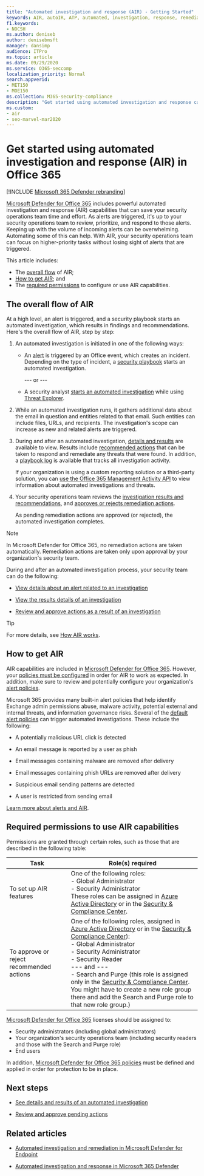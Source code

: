 ```yaml
---
title: "Automated investigation and response (AIR) - Getting Started"
keywords: AIR, autoIR, ATP, automated, investigation, response, remediation, threats, advanced, threat, protection
f1.keywords:
- NOCSH
ms.author: deniseb
author: denisebmsft
manager: dansimp
audience: ITPro
ms.topic: article
ms.date: 09/29/2020
ms.service: O365-seccomp
localization_priority: Normal
search.appverid:
- MET150
- MOE150
ms.collection: M365-security-compliance
description: "Get started using automated investigation and response capabilities in Microsoft Defender for Office 365."
ms.custom: 
- air
- seo-marvel-mar2020
---
```


# Get started using automated investigation and response (AIR) in Office 365

[!INCLUDE [Microsoft 365 Defender rebranding](../includes/microsoft-defender-for-office.md)]

[Microsoft Defender for Office 365](office-365-atp.md) includes powerful automated investigation and response (AIR) capabilities that can save your security operations team time and effort. As alerts are triggered, it's up to your security operations team to review, prioritize, and respond to those alerts. Keeping up with the volume of incoming alerts can be overwhelming. Automating some of this can help. With AIR, your security operations team can focus on higher-priority tasks without losing sight of alerts that are triggered.

This article includes:
- The [overall flow](#the-overall-flow-of-air) of AIR;
- [How to get AIR](#how-to-get-air); and 
- The [required permissions](#required-permissions-to-use-air-capabilities) to configure or use AIR capabilities. 

## The overall flow of AIR

At a high level, an alert is triggered, and a security playbook starts an automated investigation, which results in findings and recommendations. Here's the overall flow of AIR, step by step:

1. An automated investigation is initiated in one of the following ways:

   - An [alert](https://docs.microsoft.com/microsoft-365/compliance/alert-policies) is triggered by an Office event, which creates an incident. Depending on the type of incident, a [security playbook](automated-investigation-response-office.md#security-playbooks) starts an automated investigation. 

     --- or ---
   
   - A security analyst [starts an automated investigation](automated-investigation-response-office.md#example-a-security-administrator-triggers-an-investigation-from-threat-explorer) while using [Threat Explorer](threat-explorer.md).

2. While an automated investigation runs, it gathers additional data about the email in question and entities related to that email. Such entities can include files, URLs, and recipients.  The investigation's scope can increase as new and related alerts are triggered.

3. During and after an automated investigation, [details and results](air-view-investigation-results.md) are available to view. Results include [recommended actions](air-remediation-actions.md) that can be taken to respond and remediate any threats that were found. In addition, a [playbook log](air-view-investigation-results.md#playbook-log) is available that tracks all investigation activity.

    If your organization is using a custom reporting solution or a third-party solution, you can [use the Office 365 Management Activity API](air-custom-reporting.md) to view information about automated investigations and threats.

4. Your security operations team reviews the [investigation results and recommendations](air-view-investigation-results.md), and [approves or rejects remediation actions](air-review-approve-pending-completed-actions.md). 

    As pending remediation actions are approved (or rejected), the automated investigation completes.

> [!NOTE]
> In Microsoft Defender for Office 365, no remediation actions are taken automatically. Remediation actions are taken only upon approval by your organization's security team. 

During and after an automated investigation process, your security team can do the following:

- [View details about an alert related to an investigation](air-view-investigation-results.md#view-details-about-an-alert-related-to-an-investigation)

- [View the results details of an investigation](air-view-investigation-results.md#view-details-of-an-investigation)

- [Review and approve actions as a result of an investigation](air-review-approve-pending-completed-actions.md)

> [!TIP]
> For more details, see [How AIR works](https://docs.microsoft.com/microsoft-365/security/office-365-security/automated-investigation-response-office).

## How to get AIR

AIR capabilities are included in [Microsoft Defender for Office 365](https://docs.microsoft.com/microsoft-365/security/office-365-security/office-365-atp#office-365-atp-plan-1-and-plan-2). However, your [policies must be configured](https://docs.microsoft.com/microsoft-365/security/office-365-security/protect-against-threats) in order for AIR to work as expected. In addition, make sure to review and potentially configure your organization's [alert policies](https://docs.microsoft.com/microsoft-365/compliance/alert-policies). 

Microsoft 365 provides many built-in alert policies that help identify Exchange admin permissions abuse, malware activity, potential external and internal threats, and information governance risks. Several of the [default alert policies](https://docs.microsoft.com/microsoft-365/compliance/alert-policies#default-alert-policies) can trigger automated investigations. These include the following:

- A potentially malicious URL click is detected

- An email message is reported by a user as phish

- Email messages containing malware are removed after delivery

- Email messages containing phish URLs are removed after delivery

- Suspicious email sending patterns are detected

- A user is restricted from sending email

[Learn more about alerts and AIR](https://docs.microsoft.com/microsoft-365/security/office-365-security/automated-investigation-response-office).

## Required permissions to use AIR capabilities

Permissions are granted through certain roles, such as those that are described in the following table: 

|Task |Role(s) required |
|--|--|
|To set up AIR features |One of the following roles: <br/>- Global Administrator<br/>- Security Administrator <br/>These roles can be assigned in [Azure Active Directory](https://docs.microsoft.com/azure/active-directory/users-groups-roles/directory-assign-admin-roles) or in the [Security & Compliance Center](https://docs.microsoft.com/microsoft-365/security/office-365-security/permissions-in-the-security-and-compliance-center). |
|To approve or reject recommended actions|One of the following roles, assigned in [Azure Active Directory](https://docs.microsoft.com/azure/active-directory/users-groups-roles/directory-assign-admin-roles) or in the [Security & Compliance Center](https://docs.microsoft.com/microsoft-365/security/office-365-security/permissions-in-the-security-and-compliance-center)):<br/>- Global Administrator <br/>- Security Administrator<br/>- Security Reader <br/>--- and ---<br/>- Search and Purge (this role is assigned only in the [Security & Compliance Center](https://docs.microsoft.com/microsoft-365/security/office-365-security/permissions-in-the-security-and-compliance-center). You might have to create a new role group there and add the Search and Purge role to that new role group.)

[Microsoft Defender for Office 365](https://docs.microsoft.com/microsoft-365/security/office-365-security/office-365-atp#office-365-atp-plan-1-and-plan-2) licenses should be assigned to:
- Security administrators (including global administrators)
- Your organization's security operations team (including security readers and those with the Search and Purge role)
- End users

In addition, [Microsoft Defender for Office 365 policies](https://docs.microsoft.com/microsoft-365/security/office-365-security/office-365-atp#configure-atp-policies) must be defined and applied in order for protection to be in place.

## Next steps

- [See details and results of an automated investigation](https://docs.microsoft.com/microsoft-365/security/office-365-security/air-view-investigation-results#view-details-of-an-investigation)

- [Review and approve pending actions](https://docs.microsoft.com/microsoft-365/security/office-365-security/air-remediation-actions)

## Related articles

- [Automated investigation and remediation in Microsoft Defender for Endpoint](https://docs.microsoft.com/windows/security/threat-protection/microsoft-defender-atp/automated-investigations)

- [Automated investigation and response in Microsoft 365 Defender](https://docs.microsoft.com/microsoft-365/security/mtp/mtp-autoir)
